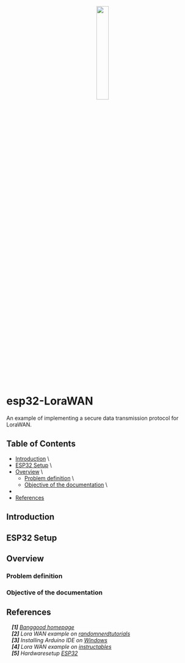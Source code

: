 <p align="center"><img width="25%" src="https://s14-eu5.startpage.com/cgi-bin/serveimage?url=https%3A%2F%2Favatars1.githubusercontent.com%2Fu%2F5756403%3Fs%3D280%26v%3D4&sp=ecfa9cf1c79e3f98abf8e60ddf7a322b&anticache=445868"></img></p>

# esp32-LoraWAN
An example of implementing a secure data transmission protocol for LoraWAN.

## Table of Contents
* [Introduction](#introduction) \
* [ESP32 Setup](#esp32-setup) \
* [Overview](#overview) \
  * [Problem definition](#problem-definition) \
  * [Objective of the documentation](#objective-of-the-documentation) \
*
* [References](#references)

<a name="introduction"></a>
## Introduction

<a name="esp32-setup"></a>
## ESP32 Setup

<a name="overview"></a>
## Overview

<a name="problem-definition"></a>
### Problem definition

<a name="objective-of-the-documentation"></a>
### Objective of the documentation

<a name="references"></a>
## References
&emsp;***[1]*** [*Banggood homepage*](https://www.banggood.com/2Pcs-LILYGO-TTGO-LORA-SX1278-ESP32-0_96-OLED-Display-Module-16-Mt-Bytes-128-Mt-bit-433Mhz-For-Arduino-p-1270420.html?rmmds=search&cur_warehouse=CN)  
&emsp;***[2]*** *Lora WAN example on* [*randomnerdtutorials*](https://randomnerdtutorials.com/esp32-lora-rfm95-transceiver-arduino-ide/)  
&emsp;***[3]*** *Installing Arduino IDE on* [*Windows*](https://randomnerdtutorials.com/installing-the-esp32-board-in-arduino-ide-windows-instructions/)  
&emsp;***[4]*** *Lora WAN example on* [*instructables*](https://www.instructables.com/id/ESP32-Long-Distance-LoRaWan/)  
&emsp;***[5]*** *Hardwaresetup* [*ESP32*](https://github.com/josephpal/esp32-LoraWAN/blob/master/ESP32-LoRa-Setup.md)
